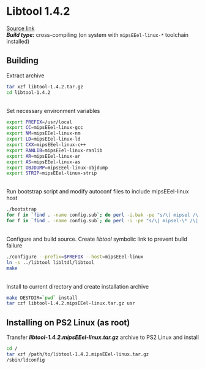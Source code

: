 # Libtool 1.4.2

[Source link](https://ftp.gnu.org/gnu/libtool/libtool-1.4.2.tar.gz)  
***Build type:*** cross-compiling (on system with ```mipsEEel-linux-*``` toolchain installed)

## Building

Extract archive
```bash
tar xzf libtool-1.4.2.tar.gz
cd libtool-1.4.2
```

&nbsp;  
Set necessary environment variables
```bash
export PREFIX=/usr/local
export CC=mipsEEel-linux-gcc
export NM=mipsEEel-linux-nm
export LD=mipsEEel-linux-ld
export CXX=mipsEEel-linux-c++
export RANLIB=mipsEEel-linux-ranlib
export AR=mipsEEel-linux-ar
export AS=mipsEEel-linux-as
export OBJDUMP=mipsEEel-linux-objdump
export STRIP=mipsEEel-linux-strip
```

&nbsp;  
Run bootstrap script and modify autoconf files to include mipsEEel-linux host
```bash
./bootstrap
for f in `find . -name config.sub`; do perl -i.bak -pe "s/\| mipsel /\| mipsel \| mipsEEel /" "$f"; done
for f in `find . -name config.sub`; do perl -i -pe "s/\| mipsel-\* /\| mipsel-\* | mipsEEel-* /" "$f"; done
```

&nbsp;  
Configure and build source. Create *libtool* symbolic link to prevent build failure
```bash
./configure --prefix=$PREFIX --host=mipsEEel-linux
ln -s ../libtool libltdl/libtool
make
```

&nbsp;  
Install to current directory and create installation archive
```bash
make DESTDIR=`pwd` install
tar czf libtool-1.4.2.mipsEEel-linux.tar.gz usr
```

## Installing on PS2 Linux (as root)

Transfer ***libtool-1.4.2.mipsEEel-linux.tar.gz*** archive to PS2 Linux and install
```bash
cd /
tar xzf /path/to/libtool-1.4.2.mipsEEel-linux.tar.gz
/sbin/ldconfig
```


